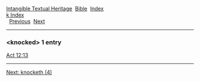 [Intangible Textual Heritage](../../index)  [Bible](../index) 
[Index](index)   
[k Index](_k_)  
  [Previous](c06528)  [Next](c06530) 

------------------------------------------------------------------------

### &lt;knocked&gt; 1 entry

[Act 12:13](../kjv/act012.htm#013)  

------------------------------------------------------------------------

[Next: knocketh (4)](c06530)
